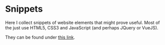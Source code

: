 # Snippets

Here I collect snippets of website elements that might prove useful.
Most of the just use HTML5, CSS3 and JavaScript (and perhaps JQuery or VueJS).

They can be found under [this link](https://markusdoppler.github.io/Snippets).
